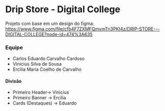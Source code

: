 # Drip Store - Digital College
Projeto com base em um design do figma: https://www.figma.com/file/cfb4F7ZXMFQmvmTn3PKI4z/DRIP-STORE---DIGITAL-COLLEGE?node-id=474%3A635 

### Equipe
- Carlos Eduardo Carvalho Cardoso
- Vinicius Silva de Sousa
- Ercilia Maria Coelho de Carvalho


#### Divisão

- Primeiro Header-> Vinicius
- Primeiro Banner -> Ercilia
- Cards (Destaques) -> Eduardo